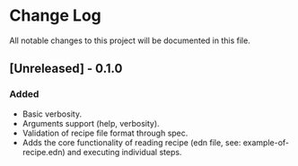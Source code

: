# Change Log
All notable changes to this project will be documented in this file.

## [Unreleased] - 0.1.0
### Added
- Basic verbosity.
- Arguments support (help, verbosity).
- Validation of recipe file format through spec.
- Adds the core functionality of reading recipe (edn file, see: example-of-recipe.edn) and executing individual steps.
